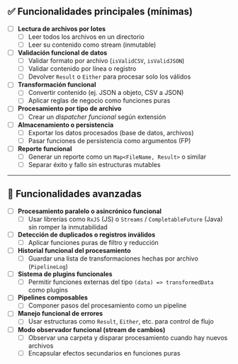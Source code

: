 ## ✅ Funcionalidades principales (mínimas)

- [ ] **Lectura de archivos por lotes**  
  - [ ] Leer todos los archivos en un directorio
  - [ ] Leer su contenido como stream (inmutable)

- [ ] **Validación funcional de datos**  
  - [ ] Validar formato por archivo (`isValidCSV`, `isValidJSON`)  
  - [ ] Validar contenido por línea o registro  
  - [ ] Devolver `Result` o `Either` para procesar solo los válidos

- [ ] **Transformación funcional**  
  - [ ] Convertir contenido (ej. JSON a objeto, CSV a JSON)  
  - [ ] Aplicar reglas de negocio como funciones puras

- [ ] **Procesamiento por tipo de archivo**  
  - [ ] Crear un *dispatcher funcional* según extensión

- [ ] **Almacenamiento o persistencia**  
  - [ ] Exportar los datos procesados (base de datos, archivos)  
  - [ ] Pasar funciones de persistencia como argumentos (FP)

- [ ] **Reporte funcional**  
  - [ ] Generar un reporte como un `Map<FileName, Result>` o similar  
  - [ ] Separar éxito y fallo sin estructuras mutables

---

## 🚀 Funcionalidades avanzadas

- [ ] **Procesamiento paralelo o asincrónico funcional**  
  - [ ] Usar librerías como `RxJS` (JS) o `Streams` / `CompletableFuture` (Java) sin romper la inmutabilidad

- [ ] **Detección de duplicados o registros inválidos**  
  - [ ] Aplicar funciones puras de filtro y reducción

- [ ] **Historial funcional del procesamiento**  
  - [ ] Guardar una lista de transformaciones hechas por archivo (`PipelineLog`)

- [ ] **Sistema de plugins funcionales**  
  - [ ] Permitir funciones externas del tipo `(data) => transformedData` como plugins

- [ ] **Pipelines composables**  
  - [ ] Componer pasos del procesamiento como un pipeline

- [ ] **Manejo funcional de errores**  
  - [ ] Usar estructuras como `Result`, `Either`, etc. para control de flujo

- [ ] **Modo observador funcional (stream de cambios)**  
  - [ ] Observar una carpeta y disparar procesamiento cuando hay nuevos archivos  
  - [ ] Encapsular efectos secundarios en funciones puras
